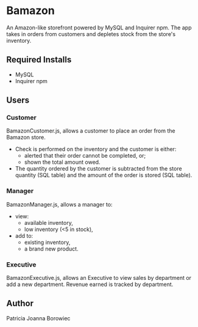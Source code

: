 # Bamazon

An Amazon-like storefront powered by MySQL and Inquirer npm. The app takes in orders from customers and depletes stock from the store's inventory. 

## Required Installs

* MySQL
* Inquirer npm

## Users

### Customer
BamazonCustomer.js, allows a customer to place an order from the Bamazon store.
- Check is performed on the inventory and the customer is either:
    - alerted that their order cannot be completed, or;
    - shown the total amount owed.
- The quantity ordered by the customer is subtracted from the store quantity (SQL table) and the amount of the order is stored (SQL table).

### Manager
BamazonManager.js, allows a manager to:
- view:
    - available inventory,
    - low inventory (<5 in stock),
- add to:
    - existing inventory,
    - a brand new product.

### Executive
BamazonExecutive.js, allows an Executive to view sales by department or add a new department. Revenue earned is tracked by department.


## Author

Patricia Joanna Borowiec
